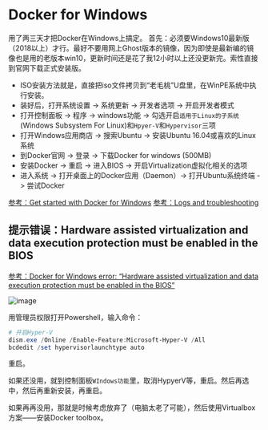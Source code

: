 # Docker for Windows

用了两三天才把Docker在Windows上搞定。
首先：必须要Windows10最新版（2018以上）才行。最好不要用网上Ghost版本的镜像，因为即使是最新编的镜像也是用的老版本win10，更新时间还是花了我12小时以上还没更新完。索性直接到官网下载正式安装版。

- ISO安装方法就是，直接把iso文件拷贝到“老毛桃”U盘里，在WinPE系统中执行安装。
- 装好后，打开系统设置 -> 系统更新 -> 开发者选项 -> 开启开发者模式
- 打开控制面板 -> 程序 -> windows功能 -> 勾选开启`适用于Linux的子系统` (Windows Subsystem For Linux)和`Hpyer-V`和`Hypervisor`三项
- 打开Windows应用商店 -> 搜索Ubuntu -> 安装Ubuntu 16.04或喜欢的Linux系统
- 到Docker官网 -> 登录 -> 下载Docker for windows (500MB)
- 安装Docker -> 重启 -> 进入BIOS -> 开启Virtualization虚拟化相关的选项
- 进入系统 -> 打开桌面上的Docker应用（Daemon）-> 打开Ubuntu系统终端 -> 尝试Docker




[参考：Get started with Docker for Windows](https://docs.docker.com/docker-for-windows/)
[参考：Logs and troubleshooting](https://docs.docker.com/docker-for-windows/troubleshoot/)


## 提示错误：Hardware assisted virtualization and data execution protection must be enabled in the BIOS

[参考：Docker for Windows error: “Hardware assisted virtualization and data execution protection must be enabled in the BIOS” ](https://stackoverflow.com/questions/39684974/docker-for-windows-error-hardware-assisted-virtualization-and-data-execution-p)

![image](https://user-images.githubusercontent.com/14041622/47255793-b6b96e00-d4a8-11e8-8a4b-126d6b821bff.png)

用管理员权限打开Powershell，输入命令：
```powershell
# 开启Hyper-V
dism.exe /Online /Enable-Feature:Microsoft-Hyper-V /All
bcdedit /set hypervisorlaunchtype auto
```
重启。

如果还没用，就到控制面板`WIndows功能`里，取消HypyerV等，重启。然后再选中，然后再重新安装，再重启。

如果再再没用，那就是时候考虑放弃了（电脑太老了可能），然后使用Virtualbox方案——安装Docker toolbox。
